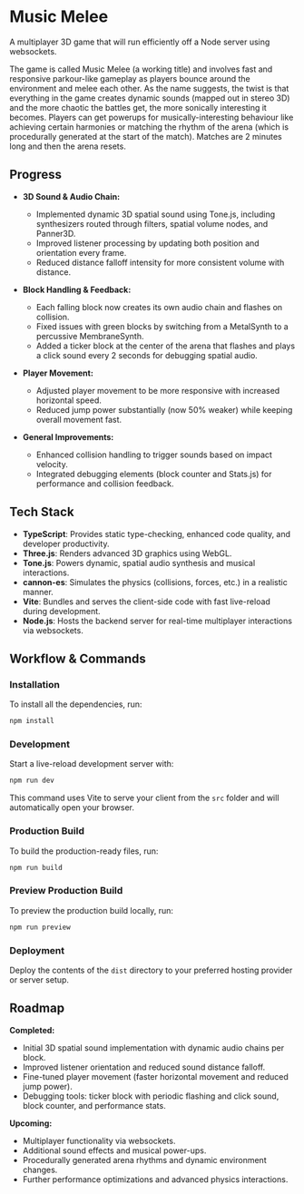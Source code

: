 # Music Melee

A multiplayer 3D game that will run efficiently off a Node server using websockets.

The game is called Music Melee (a working title) and involves fast and responsive parkour-like gameplay as players bounce around the environment and melee each other. As the name suggests, the twist is that everything in the game creates dynamic sounds (mapped out in stereo 3D) and the more chaotic the battles get, the more sonically interesting it becomes. Players can get powerups for musically-interesting behaviour like achieving certain harmonies or matching the rhythm of the arena (which is procedurally generated at the start of the match). Matches are 2 minutes long and then the arena resets.

## Progress

- **3D Sound & Audio Chain:**  
  - Implemented dynamic 3D spatial sound using Tone.js, including synthesizers routed through filters, spatial volume nodes, and Panner3D.
  - Improved listener processing by updating both position and orientation every frame.
  - Reduced distance falloff intensity for more consistent volume with distance.

- **Block Handling & Feedback:**  
  - Each falling block now creates its own audio chain and flashes on collision.
  - Fixed issues with green blocks by switching from a MetalSynth to a percussive MembraneSynth.
  - Added a ticker block at the center of the arena that flashes and plays a click sound every 2 seconds for debugging spatial audio.

- **Player Movement:**  
  - Adjusted player movement to be more responsive with increased horizontal speed.
  - Reduced jump power substantially (now 50% weaker) while keeping overall movement fast.

- **General Improvements:**  
  - Enhanced collision handling to trigger sounds based on impact velocity.
  - Integrated debugging elements (block counter and Stats.js) for performance and collision feedback.

## Tech Stack

- **TypeScript**: Provides static type-checking, enhanced code quality, and developer productivity.
- **Three.js**: Renders advanced 3D graphics using WebGL.
- **Tone.js**: Powers dynamic, spatial audio synthesis and musical interactions.
- **cannon-es**: Simulates the physics (collisions, forces, etc.) in a realistic manner.
- **Vite**: Bundles and serves the client-side code with fast live-reload during development.
- **Node.js**: Hosts the backend server for real-time multiplayer interactions via websockets.

## Workflow & Commands

### Installation

To install all the dependencies, run:

```bash
npm install
```

### Development

Start a live-reload development server with:

```bash
npm run dev
```

This command uses Vite to serve your client from the `src` folder and will automatically open your browser.

### Production Build

To build the production-ready files, run:

```bash
npm run build
```

### Preview Production Build

To preview the production build locally, run:

```bash
npm run preview
```

### Deployment

Deploy the contents of the `dist` directory to your preferred hosting provider or server setup.

## Roadmap

**Completed:**
- Initial 3D spatial sound implementation with dynamic audio chains per block.
- Improved listener orientation and reduced sound distance falloff.
- Fine-tuned player movement (faster horizontal movement and reduced jump power).
- Debugging tools: ticker block with periodic flashing and click sound, block counter, and performance stats.

**Upcoming:**
- Multiplayer functionality via websockets.
- Additional sound effects and musical power-ups.
- Procedurally generated arena rhythms and dynamic environment changes.
- Further performance optimizations and advanced physics interactions.
